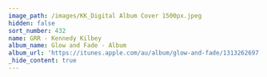 ```yaml
---
image_path: /images/KK_Digital Album Cover 1500px.jpeg
hidden: false
sort_number: 432
name: GRR - Kennedy Kilbey
album_name: Glow and Fade - Album
album_url: 'https://itunes.apple.com/au/album/glow-and-fade/1313262697'
_hide_content: true
---
```

